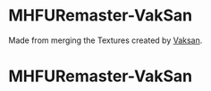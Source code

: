 # MHFURemaster-VakSan
 Made from merging the Textures created by [Vaksan](https://www.youtube.com/channel/UCTPqY-kl4wV9uvjEQ5F-Ryg).
# MHFURemaster-VakSan
